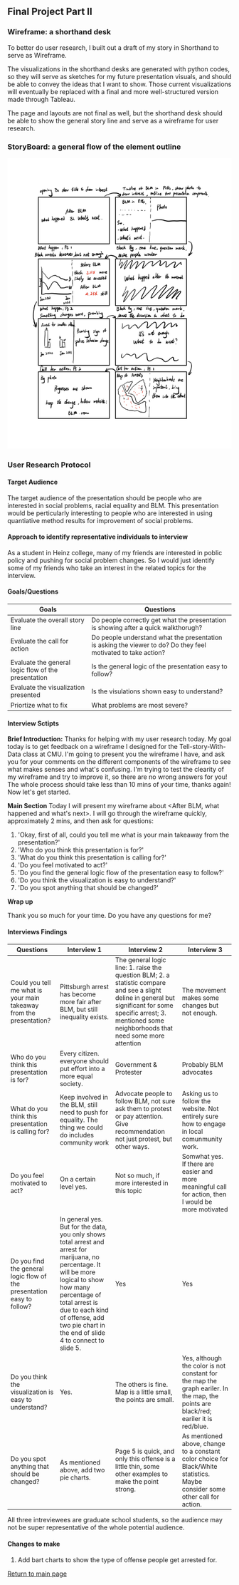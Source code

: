 
## Final Project Part II

### Wireframe: a shorthand desk
To better do user research, I built out a draft of my story in Shorthand to serve as Wireframe. 

The visualizations in the shorthand desks are generated with python codes, so they will serve as sketches for my future presentation visuals, and should be able to convey the ideas that I want to show. Those current visualizations will eventually be replaced with a final and more well-structured version made through Tableau.

The page and layouts are not final as well, but the shorthand desk should be able to show the general story line and serve as a wireframe for user research.

### StoryBoard: a general flow of the element outline
![storyboard](storyboard.jpg)

### User Research Protocol

#### Target Audience
The target audience of the presentation should be people who are interested in social problems, racial equality and BLM. This presentation would be perticularly interesting to people who are interested in using quantiative method results for improvement of social problems.

#### Approach to identify representative individuals to interview
As a student in Heinz college, many of my friends are interested in poblic policy and pushing for social problem changes. So I would just identify some of my friends who take an interest in the related topics for the interview.

#### Goals/Questions 

| Goals  | Questions |
| ------------- | ------------- |
| Evaluate the overall story line  | Do people correctly get what the presentation is showing after a quick walkthorugh? |
| Evaluate the call for action  | Do people understand what the presentation is asking the viewer to do? Do they feel motivated to take action?  |
| Evaluate the general logic flow of the presentation  | Is the general logic of the presentation easy to follow?  |
| Evaluate the visualization presented  | Is the visulations shown easy to understand?  |
| Priortize what to fix  | What problems are most severe?  |

#### Interview Sctipts

**Brief Introduction:**
Thanks for helping with my user research today. My goal today is to get feedback on a wireframe I designed for the Tell-story-With-Data class at CMU. I'm going to present you the wireframe I have, and ask you for your comments on the different components of the wireframe to see what makes senses and what's confusing. I'm trying to test the clearity of my wireframe and try to improve it, so there are no wrong answers for you! The whole process should take less than 10 mins of your time, thanks again! Now let's get started.

**Main Section**
Today I will present my wireframe about <After BLM, what happened and what's next>. I will go through the wireframe quickly, approximately 2 mins, and then ask for questions:
1. 'Okay, first of all, could you tell me what is your main takeaway from the presentation?'
2. 'Who do you think this presentation is for?'
3. 'What do you think this presentation is calling for?'
4. 'Do you feel motivated to act?'
5. 'Do you find the general logic flow of the presentation easy to follow?'
6. 'Do you think the visualization is easy to understand?'
7. 'Do you spot anything that should be changed?'

**Wrap up**

Thank you so much for your time. Do you have any questions for me?

#### Interviews Findings
  
| Questions  | Interview 1  | Interview 2 | Interview 3  |
| ------------- | ------------- | ------------- | ------------- |
| Could you tell me what is your main takeaway from the presentation?  | Pittsburgh arrest has become more fair after BLM, but still inequality exists.  | The general logic line: 1. raise the question BLM; 2. a statistic compare and see a slight deline in general but significant for some specific arrest; 3. mentioned some neighborhoods that need some more attention  | The movement makes some changes but not enough.  |
| Who do you think this presentation is for?  | Every citizen. everyone should put effort into a more equal society.  | Government & Protester  | Probably BLM advocates  |
| What do you think this presentation is calling for?  | Keep involved in the BLM, still need to push for equality. The thing we could do includes community work  | Advocate people to follow BLM, not sure ask them to protest or pay attention. Give recommendation not just protest, but other ways.  | Asking us to follow the website. Not entirely sure how to engage in local comunmunity work.  |
| Do you feel motivated to act?  | On a certain level yes.  | Not so much, if more interested in this topic   | Somwhat yes. If there are easier and more meaningful call for action, then I would be more motivated  |
| Do you find the general logic flow of the presentation easy to follow?  | In general yes. But for the data, you only shows total arrest and arrest for marijuana, no percentage. It will be more logical to show how many percentage of total arrest is due to each kind of offense, add two pie chart in the end of slide 4 to connect to slide 5.  | Yes  | Yes  |
| Do you think the visualization is easy to understand?  | Yes.  | The others is fine. Map is a little small, the points are small.  | Yes, although the color is not constant for the map the graph eariler. In the map, the points are black/red; eariler it is red/blue.  |
| Do you spot anything that should be changed?  | As mentioned above, add two pie charts.  | Page 5 is quick, and only this offense is a little thin, some other examples to make the point strong.  | As mentioned above, change to a constant color choice for Black/White statistics. Maybe consider some other call for action.  |

All three intreviewees are graduate school students, so the audience may not be super representative of the whole potential audience.

#### Changes to make
1. Add bart charts to show the type of offense people get arrested for.

[Return to main page](/README.md)
